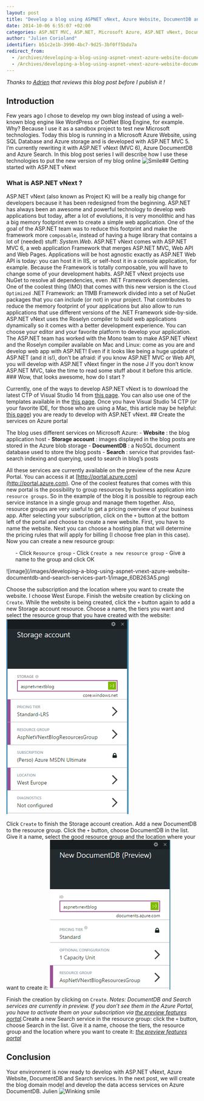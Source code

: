 ```yaml
---
layout: post
title: "Develop a blog using ASPNET vNext, Azure Website, DocumentDB and Search services - Part 1"
date: 2014-10-06 6:55:07 +02:00
categories: ASP.NET MVC, ASP.NET, Microsoft Azure, ASP.NET vNext, DocumentDB, Search
author: "Julien Corioland"
identifier: b51c2e1b-3990-4bc7-9d25-3bf0ff5bda7a
redirect_from:
  - /archives/developing-a-blog-using-aspnet-vnext-azure-website-documentdb-and-search-services-part-1
  - /Archives/developing-a-blog-using-aspnet-vnext-azure-website-documentdb-and-search-services-part-1
---
```


<em>Thanks to [Adrien](https://twitter.com/asiffermann) that reviews this blog post before I publish it !</em>

## Introduction

Few years ago I chose to develop my own blog instead of using a well-known blog engine like WordPress or DotNet Blog Engine, for example. Why? Because I use it as a sandbox project to test new Microsoft technologies.  Today this blog is running in a Microsoft Azure Website, using SQL Database and Azure storage and is developed with ASP.NET MVC 5. I’m currently rewriting it with ASP.NET vNext (MVC 6), Azure DocumentDB and Azure Search. In this blog post series I will describe how I use these technologies to put the new version of my blog online <img class="wlEmoticon wlEmoticon-smile" style="border-top-style: none; border-bottom-style: none; border-right-style: none; border-left-style: none" alt="Smile" src="https://juliencorioland.blob.core.windows.net/medias/wlEmoticon-smile_491E4570.png">## Getting started with ASP.NET vNext

### What is ASP.NET vNext ?

ASP.NET vNext (also known as Project K) will be a really big change for developers because it has been redesigned from the beginning.  ASP.NET has always been an awesome and powerful technology to develop web applications but today, after a lot of evolutions, it is very monolithic and has a big memory footprint even to create a simple web application. One of the goal of the ASP.NET team was to reduce this footprint and make the framework more `composable`, instead of having a huge library that contains a lot of (needed) stuff: <i>System.Web</i>.  ASP.NET vNext comes with ASP.NET MVC 6, a web application Framework that merges ASP.NET MVC, Web API and Web Pages. Applications will be host agnostic exactly as ASP.NET Web API is today: you can host it in IIS, or self-host it in a console application, for example.  Because the Framework is totally composable, you will have to change some of your development habits. ASP.NET vNext projects use NuGet to resolve all dependencies, even .NET Framework dependencies. One of the coolest thing (IMO) that comes with this new version is the `Cloud Optimized` .NET Framework: an 11MB Framework divided into a set of NuGet packages that you can include (or not) in your project. That contributes to reduce the memory footprint of your applications but also allow to run applications that use different versions of the .NET Framework side-by-side.  ASP.NET vNext uses the Roselyn compiler to build web applications dynamically so it comes with a better development experience. You can choose your editor and your favorite platform to develop your application. The ASP.NET team has worked with the Mono team to make ASP.NET vNext and the Roselyn compiler available on Mac and Linux: come as you are and develop web app with ASP.NET!  Even if it looks like being a huge update of ASP.NET (and it is!), don’t be afraid: if you know ASP.NET MVC or Web API, you will develop with ASP.NET vNext finger in the nose J If you don’t know ASP.NET MVC, take the time to read some stuff about it before this article.  ### Wow, that looks awesome, how do I start ?

Currently, one of the ways to develop ASP.NET vNext is to download the latest CTP of Visual Studio 14 from [this page](http://www.visualstudio.com/en-us/downloads/visual-studio-14-ctp-vs.aspx). You can also use one of the templates available in the [this page](http://www.visualstudio.com/en-us/downloads/visual-studio-14-ctp-vs.aspx).  Once you have Visual Studio 14 CTP (or your favorite IDE, for those who are using a Mac, this article may be helpful: [this page](http://www.visualstudio.com/en-us/downloads/visual-studio-14-ctp-vs.aspx)) you are ready to develop with ASP.NET vNext.  ## Create the services on Azure portal

The blog uses different services on Microsoft Azure:   - <b>Website</b> : the blog application host  - <b>Storage account</b> : images displayed in the blog posts are stored in the Azure blob storage  - <b>DocumentDB</b> : a NoSQL document database used to store the blog posts  - <b>Search</b> : service that provides fast-search indexing and querying, used to search in blog’s posts

All these services are currently available on the preview of the new Azure Portal. You can access it at [http://portal.azure.com](http://portal.azure.com). One of the coolest features that comes with this new portal is the possibility to group resources by business application into `resource groups`. So in the example of the blog it is possible to regroup each service instance in a single group and manage them together. Also, resource groups are very useful to get a pricing overview of your business app.  After selecting your subscription, click on the `+` button at the bottom left of the portal and choose to create a new website. First, you have to name the website. Next you can choose a hosting plan that will determine the pricing rules that will apply for billing (I choose free plan in this case).  Now you can create a new resource group:  <ol> - Click `Resource group`  - Click `Create a new resource group`  - Give a name to the group and click OK
</ol> ![image](/images/developing-a-blog-using-aspnet-vnext-azure-website-documentdb-and-search-services-part-1/image_6DB263A5.png)

Choose the subscription and the location where you want to create the website. I choose West Europe.  Finish the website creation by clicking on `Create`.  While the website is being created, click the `+` button again to add a new Storage account resource. Choose a name, the tiers you want and select the resource group that you have created with the website:  ![image](/images/developing-a-blog-using-aspnet-vnext-azure-website-documentdb-and-search-services-part-1/image_68CFAFE9.png)

Click `Create` to finish the Storage account creation.  Add a new DocumentDB to the resource group. Click the `+` button, choose DocumentDB in the list. Give it a name, select the good resource group and the location where your want to create it:  ![image](/images/developing-a-blog-using-aspnet-vnext-azure-website-documentdb-and-search-services-part-1/image_3D1EE5ED.png)

Finish the creation by clicking on `Create`.  <i>Notes: DocumentDB and Search services are currently in preview. If you don’t see them in the Azure Portal, you have to activate them on your subscription via </i>[<i>the preview features portal</i>](http://azure.microsoft.com/en-us/services/preview/)<i>.</i>Create a new Search service in the resource group: click the `+` button, choose Search in the list. Give it a name, choose the tiers, the resource group and the location where you want to create it:  [<i>the preview features portal</i>](http://azure.microsoft.com/en-us/services/preview/)

## Conclusion

Your environment is now ready to develop with ASP.NET vNext, Azure Website, DocumentDB and Search services.  In the next post, we will create the blog domain model and develop the data access services on Azure DocumentDB.  Julien <img class="wlEmoticon wlEmoticon-winkingsmile" style="border-top-style: none; border-bottom-style: none; border-right-style: none; border-left-style: none" alt="Winking smile" src="https://juliencorioland.blob.core.windows.net/medias/wlEmoticon-winkingsmile_57EB0BF9.png">

